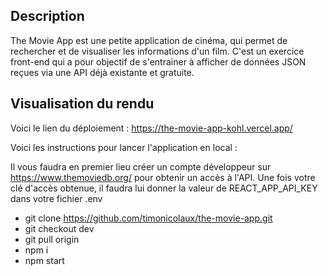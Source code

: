 ## Description

The Movie App est une petite application de cinéma, qui permet de rechercher et de visualiser les informations d'un film.
C'est un exercice front-end qui a pour objectif de s'entrainer à afficher de données JSON reçues via une API déjà existante et gratuite.

## Visualisation du rendu

Voici le lien du déploiement : https://the-movie-app-kohl.vercel.app/

Voici les instructions pour lancer l'application en local :

Il vous faudra en premier lieu créer un compte développeur sur https://www.themoviedb.org/ pour obtenir un accès à l'API. Une fois votre clé d'accès obtenue, il faudra lui donner la valeur de REACT_APP_API_KEY dans votre fichier .env

- git clone https://github.com/timonicolaux/the-movie-app.git
- git checkout dev
- git pull origin
- npm i
- npm start